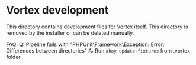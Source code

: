 # Vortex development

This directory contains development files for Vortex itself.
This directory is removed by the installer or can be deleted manually.

FAQ:
Q: Pipeline fails with "PHPUnit\Framework\Exception: Error: Differences between directories"
A: Run `ahoy update-fixtures` from .vortex folder
